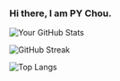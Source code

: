 ### Hi there, I am PY Chou.

![Your GitHub Stats](https://github-readme-stats.vercel.app/api?username=yoyoj1023&show_icons=true&theme=dark&rank_icon=github)

![GitHub Streak](https://github-readme-streak-stats.herokuapp.com?user=yoyoj1023&theme=dark)

![Top Langs](https://github-readme-stats.vercel.app/api/top-langs/?username=yoyoj1023&layout=compact&theme=dark)


<!--
**yoyoj1023/yoyoj1023** is a ✨ _special_ ✨ repository because its `README.md` (this file) appears on your GitHub profile.

Here are some ideas to get you started:

- 🔭 I’m currently working on ...
- 🌱 I’m currently learning ...
- 👯 I’m looking to collaborate on ...
- 🤔 I’m looking for help with ...
- 💬 Ask me about ...
- 📫 How to reach me: ...
- 😄 Pronouns: ...
- ⚡ Fun fact: ...
-->
